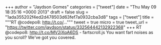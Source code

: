 
+++
author = "Jaydson Gomes"
categories = ["tweet"]
date = "Thu May 09 18:35:16 +0000 2013"
draft = false
slug = "1ada355202f4ed2d478503d63fef7a0932cba3d8"
tags = ["tweet"]
title = """RT @codepo8: http://t.co/..."""
tweet = true
micro = true
tweet_url = "https://twitter.com/jaydson/status/332564442132922368"
+++
RT @codepo8: http://t.co/MV2jXqA6DS - 
           fartscroll.js
           You want fart noises as you scroll? We've got you covered.
